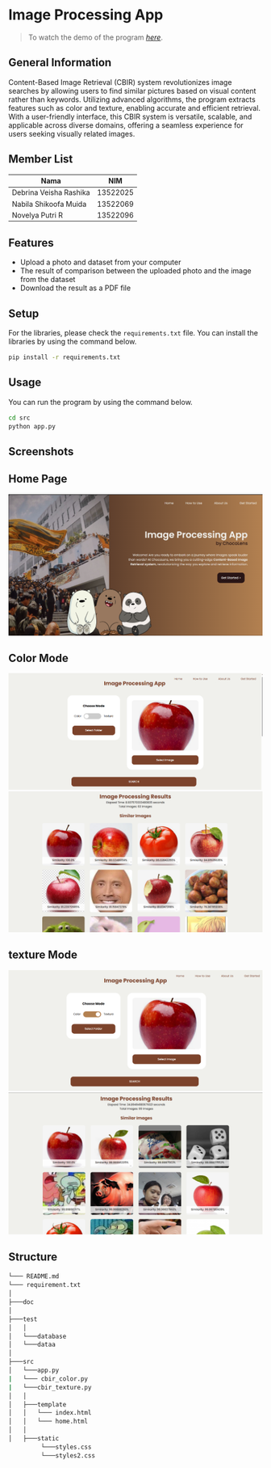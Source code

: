 # Image Processing App

> To watch the demo of the program [_here_](https://youtu.be/ZLtBSGCD3Ks). 

## General Information
Content-Based Image Retrieval (CBIR) system revolutionizes image searches by allowing users to find similar pictures based on visual content rather than keywords. Utilizing advanced algorithms, the program extracts features such as color and texture, enabling accurate and efficient retrieval. With a user-friendly interface, this CBIR system is versatile, scalable, and applicable across diverse domains, offering a seamless experience for users seeking visually related images.

<a name="member-list"></a>

## Member List

| Nama                  | NIM      |
| --------------------- | -------- |
| Debrina Veisha Rashika| 13522025 |
| Nabila Shikoofa Muida | 13522069 |
| Novelya Putri R       | 13522096 |

<a name="features"></a>

## Features
- Upload a photo and dataset from your computer
- The result of comparison between the uploaded photo and the image from the dataset
- Download the result as a PDF file

<a name="setup"></a>

## Setup

For the libraries, please check the `requirements.txt` file. You can install the libraries by using the command below.

```bash
pip install -r requirements.txt
```

<a name="usage"></a>

## Usage
You can run the program by using the command below.

```bash
cd src
python app.py
```

<a name="screenshots"></a>

## Screenshots
<p align=center>
  <h2>Home Page</h2>
  <img src="/images/home.png/">
  <nl>
  <h2>Color Mode</h2>
  <img src="/images/1.png/">
  <img src="/images/2.png/">
  <nl>
  <h2>texture Mode</h2>
  <img src="/images/3.png/">
  <img src="/images/4.png/">
  <nl>
</p>

<a name="structure"></a>

## Structure
```bash
└─── README.md
└─── requirement.txt
│
├───doc
│
├───test
│   │
│   └───database
│   └───dataa
│        
├───src
│   └───app.py
|   └─── cbir_color.py
|   └───cbir_texture.py
│   │
│   ├───template
│   │   └─── index.html
│   │   └─── home.html
│   │
│   ├───static
         └───styles.css
         └───styles2.css

```

